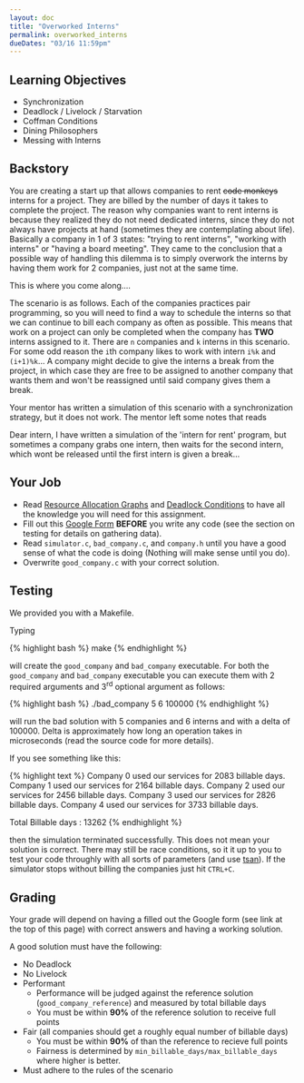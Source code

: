 ```yaml
---
layout: doc
title: "Overworked Interns"
permalink: overworked_interns
dueDates: "03/16 11:59pm"
---
```


## Learning Objectives
* Synchronization
* Deadlock / Livelock / Starvation
* Coffman Conditions
* Dining Philosophers
* Messing with Interns

## Backstory
You are creating a start up that allows companies to rent <s>code monkeys</s> interns for a project.
They are billed by the number of days it takes to complete the project.
The reason why companies want to rent interns is because they realized they do not need dedicated interns,
since they do not always have projects at hand (sometimes they are contemplating about life).
Basically a company in 1 of 3 states: "trying to rent interns", "working with interns" or "having a board meeting".
They came to the conclusion that a possible way of handling this dilemma is to simply overwork the interns by having them work for 2 companies,
just not at the same time.

This is where you come along....

The scenario is as follows.
Each of the companies practices pair programming,
so you will need to find a way to schedule the interns so that we can continue to bill each company as often as possible.
This means that work on a project can only be completed when the company has **TWO** interns assigned to it.
There are `n` companies and `k` interns in this scenario.
For some odd reason the `i`th company likes to work with intern `i%k` and `(i+1)%k`...
A company might decide to give the interns a break from the project,
in which case they are free to be assigned to another company that wants them and won't be reassigned until said company gives them a break.

Your mentor has written a simulation of this scenario with a synchronization strategy, but it does not work.
The mentor left some notes that reads

>
Dear intern, I have written a simulation of the 'intern for rent' program,
but sometimes a company grabs one intern,
then waits for the second intern,
which wont be released until the first intern is given a break...

## Your Job

* Read [Resource Allocation Graphs](https://github.com/angrave/SystemProgramming/wiki/Deadlock%2C-Part-1%3A-Resource-Allocation-Graph) and [Deadlock Conditions](https://github.com/angrave/SystemProgramming/wiki/Deadlock%2C-Part-2%3A-Deadlock-Conditions) to have all the knowledge you will need for this assignment.
* Fill out this [Google Form](http://goo.gl/forms/BdDaErdQjT) **BEFORE** you write any code (see the section on testing for details on gathering data).
* Read `simulator.c`, `bad_company.c`, and `company.h` until you have a good sense of what the code is doing (Nothing will make sense until you do).
* Overwrite `good_company.c` with your correct solution.

## Testing
We provided you with a Makefile.

Typing

{% highlight bash %}
make
{% endhighlight %}

will create the `good_company` and `bad_company` executable.
For both the `good_company` and `bad_company` executable you can execute them with 2 required arguments and 3<sup>rd</sup> optional argument as follows:

{% highlight bash %}
./bad_company 5 6 100000
{% endhighlight %}


will run the bad solution with 5 companies and 6 interns and with a delta of 100000.
Delta is approximately how long an operation takes in microseconds (read the source code for more details).

If you see something like this:

{% highlight text %}
Company 0 used our services for 2083 billable days.
Company 1 used our services for 2164 billable days.
Company 2 used our services for 2456 billable days.
Company 3 used our services for 2826 billable days.
Company 4 used our services for 3733 billable days.

Total Billable days : 13262
{% endhighlight %}

then the simulation terminated successfully.
This does not mean your solution is correct.
There may still be race conditions, so it it up to you to test your code throughly with all sorts of parameters (and use [tsan](./tsan)).
If the simulator stops without billing the companies just hit `CTRL+C`.

## Grading
Your grade will depend on having a filled out the Google form (see link at the top of this page) with correct answers and having a working solution.

A good solution must have the following:

* No Deadlock
* No Livelock
* Performant
  * Performance will be judged against the reference solution (`good_company_reference`) and measured by total billable days
  * You must be within **90%** of the reference solution to receive full points
* Fair (all companies should get a roughly equal number of billable days)
  * You must be within **90%** of than the reference to recieve full points
  * Fairness is determined by `min_billable_days/max_billable_days` where higher is better. 
* Must adhere to the rules of the scenario
